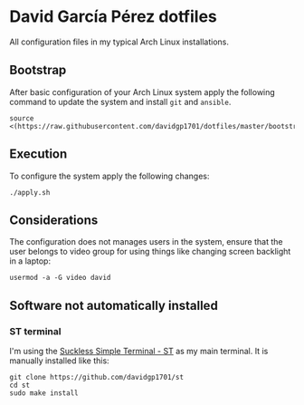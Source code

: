 # David García Pérez dotfiles

All configuration files in my typical Arch Linux installations.

## Bootstrap

After basic configuration of your Arch Linux system apply the following command to update the system and install `git` and `ansible`.

```
source <(https://raw.githubusercontent.com/davidgp1701/dotfiles/master/bootstrap.sh)
```

## Execution

To configure the system apply the following changes:

```
./apply.sh
```

## Considerations

The configuration does not manages users in the system, ensure that the user belongs to video group for using things like changing screen backlight in a laptop:

```
usermod -a -G video david
```
## Software not automatically installed

### ST terminal

I'm using the [Suckless Simple Terminal - ST](https://st.suckless.org/) as my main terminal. It is manually installed like this:

```
git clone https://github.com/davidgp1701/st
cd st
sudo make install
```
